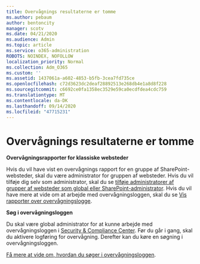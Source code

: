 ```yaml
---
title: Overvågnings resultaterne er tomme
ms.author: pebaum
author: bentoncity
manager: scotv
ms.date: 04/21/2020
ms.audience: Admin
ms.topic: article
ms.service: o365-administration
ROBOTS: NOINDEX, NOFOLLOW
localization_priority: Normal
ms.collection: Adm_O365
ms.custom: ''
ms.assetid: 1437061a-a602-4853-b5fb-3cea7fd735ce
ms.openlocfilehash: c72d3623dc2deaf28892513e268db4e1a8d8f228
ms.sourcegitcommit: c6692ce0fa1358ec3529e59ca0ecdfdea4cdc759
ms.translationtype: MT
ms.contentlocale: da-DK
ms.lasthandoff: 09/14/2020
ms.locfileid: "47715231"
---
```

# <a name="auditing-results-are-blank"></a>Overvågnings resultaterne er tomme

 **Overvågningsrapporter for klassiske websteder**
  
Hvis du vil have vist en overvågnings rapport for en gruppe af SharePoint-websteder, skal du være administrator for gruppen af websteder. Hvis du vil tilføje dig selv som administrator, skal du se [tilføje administratorer af grupper af websteder som global eller SharePoint-administrator](https://go.microsoft.com/fwlink/?linkid=869390). Hvis du vil have mere at vide om at arbejde med overvågningsloggen, skal du se [Vis rapporter over overvågningslogge](https://go.microsoft.com/fwlink/?linkid=395237). 
  
 **Søg i overvågningsloggen**
  
Du skal være global administrator for at kunne arbejde med overvågningsloggen i [Security &amp; Compliance Center](https://protection.office.com). Før du går i gang, skal du aktivere logføring for overvågning. Derefter kan du køre en søgning i overvågningsloggen. 
  
[Få mere at vide om, hvordan du søger i overvågningsloggen](https://go.microsoft.com/fwlink/?linkid=708432).
  


